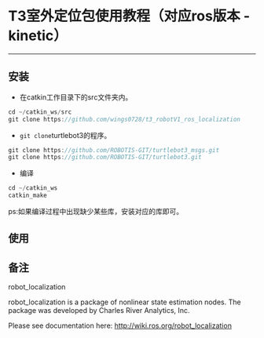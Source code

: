 

# T3室外定位包使用教程（对应ros版本 - kinetic）

--------------


## 安装
- 在catkin工作目录下的src文件夹内。
```cpp
cd ~/catkin_ws/src
git clone https://github.com/wings0728/t3_robotV1_ros_localization

```
- `git clone`turtlebot3的程序。
```cpp
git clone https://github.com/ROBOTIS-GIT/turtlebot3_msgs.git
git clone https://github.com/ROBOTIS-GIT/turtlebot3.git
```
- 编译
```cpp
cd ~/catkin_ws
catkin_make
```
ps:如果编译过程中出现缺少某些库，安装对应的库即可。
## 使用

## 备注




robot_localization


robot_localization is a package of nonlinear state estimation nodes. The package was developed by Charles River Analytics, Inc.

Please see documentation here: http://wiki.ros.org/robot_localization

